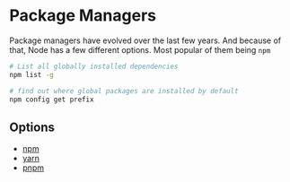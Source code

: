 # Package Managers

Package managers have evolved over the last few years. And because of that, Node has a few different options. Most popular of them being `npm`

```sh
# List all globally installed dependencies
npm list -g

# find out where global packages are installed by default
npm config get prefix
```

## Options

- [npm](./npm.md)
- [yarn](./yarn.md)
- [pnpm](./pnpm.md)
